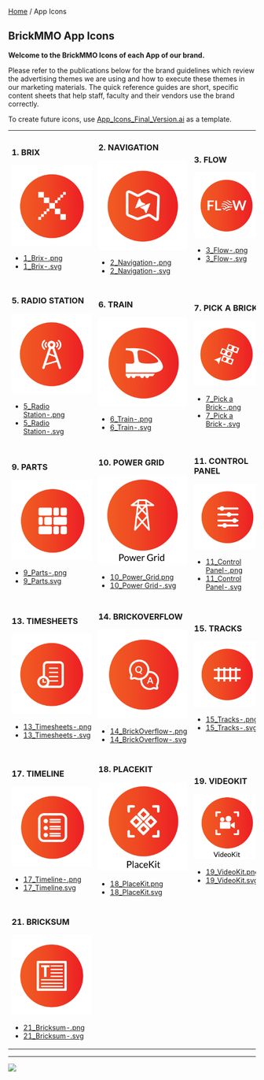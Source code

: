 <style>@import url("//readme.codeadam.ca/readme.css");</style>

[Home](/) / App Icons

## BrickMMO App Icons

**Welcome to the BrickMMO Icons of each App of our brand.**

Please refer to the publications below for the brand guidelines which review the advertising themes we are using and how to execute these themes in our marketing materials. The quick reference guides are short, specific content sheets that help staff, faculty and their vendors use the brand correctly.

To create future icons, use [App_Icons_Final_Version.ai](icons/App_Icons_Final_Version.ai) as a template.

<table style="width:100%;">
<tr>
<td width="25%">

<h3>1. BRIX</h3>
<img src="icons/png/1_Brix-.png">
<ul>
<li><a href="icons/png/1_Brix-.png" download>1_Brix-.png</a></li>
<li><a href="icons/svg/1_Brix-.svg" download>1_Brix-.svg</a></li>
</ul>

</td>
<td width="25%">

<h3>2. NAVIGATION</h3>
<img src="icons/png/2_Navigation-.png">
<ul>
<li><a href="icons/png/2_Navigation-.png" download>2_Navigation-.png</a></li>
<li><a href="icons/svg/2_Navigation-.svg" download>2_Navigation-.svg</a></li>
</ul>

</td>
<td width="25%">

<h3>3. FLOW</h3>
<img src="icons/png/3_Flow-.png">
<ul>
<li><a href="icons/png/3_Flow-.png" download>3_Flow-.png</a></li>
<li><a href="icons/svg/3_Flow-.svg" download>3_Flow-.svg</a></li>
</ul>

</td>
<td width="25%">

<h3>4. EVENTS</h3>
<img src="icons/png/4_Events-.png">
<ul>
<li><a href="icons/png/4_Events-.png" download>4_Events-.png</a></li>
<li><a href="icons/svg/4_Events-.svg" download>4_Events-.svg</a></li>
</ul>

</td>
</tr>
<tr>
<td width="25%">

<h3>5. RADIO STATION</h3>
<img src="icons/png/5_Radio Station-.png">
<ul>
<li><a href="icons/png/5_Radio Station-.png" download>5_Radio Station-.png</a></li>
<li><a href="icons/svg/5_Radio Station-.svg" download>5_Radio Station-.svg</a></li>
</ul>

</td>
<td width="25%">

<h3>6. TRAIN</h3>
<img src="icons/png/6_Train-.png">
<ul>
<li><a href="icons/png/6_Train-.png" download>6_Train-.png</a></li>
<li><a href="icons/svg/6_Train-.svg" download>6_Train-.svg</a></li>
</ul>

</td>
<td width="25%">

<h3>7. PICK A BRICK</h3>
<img src="icons/png/7_Pick a Brick-.png">
<ul>
<li><a href="icons/png/7_Pick a Brick-.png" download>7_Pick a Brick-.png</a></li>
<li><a href="icons/svg/7_Pick a Brick-.svg" download>7_Pick a Brick-.svg</a></li>
</ul>

</td>
<td width="25%">

<h3>8. COLOURS</h3>
<img src="icons/png/8_Colours-.png">
<ul>
<li><a href="icons/png/8_Colours-.png" download>8_Colours-.png</a></li>
<li><a href="icons/svg/8_Colours-.svg" download>8_Colours-.svg</a></li>
</ul>

</td>
</tr>
<tr>
<td width="25%">

<h3>9. PARTS</h3>
<img src="icons/png/9_Parts-.png">
<ul>
<li><a href="icons/png/9_Parts-.png" download>9_Parts-.png</a></li>
<li><a href="icons/svg/9_Parts.svg" download>9_Parts.svg</a></li>
</ul>

</td>
<td width="25%">

<h3>10. POWER GRID</h3>
<img src="/icons/png/10_Power_Grid.png">
<ul>
<li><a href="icons/png/10_Power_Grid.png" download>10_Power_Grid.png</a></li>
<li><a href="icons/svg/10_Power Grid-.svg" download>10_Power Grid-.svg</a></li>
</ul>

</td>
<td width="25%">

<h3>11. CONTROL PANEL</h3>
<img src="icons/png/11_Control Panel-.png">
<ul>
<li><a href="icons/png/11_Control Panel-.png" download>11_Control Panel-.png</a></li>
<li><a href="icons/svg/11_Control Panel-.svg" download>11_Control Panel-.svg</a></li>
</ul>

</td>
<td width="25%">

<h3>12. QR</h3>
<img src="icons/png/12_QR-.png">
<ul>
<li><a href="icons/png/12_QR-.png" download>12_QR-.png</a></li>
<li><a href="icons/svg/12_QR-.svg" download>12_QR-.svg</a></li>
</ul>

</td>
</tr>
<tr>
<td width="25%">

<h3>13. TIMESHEETS</h3>
<img src="icons/png/13_Timesheets-.png">
<ul>
<li><a href="icons/png/13_Timesheets-.png" download>13_Timesheets-.png</a></li>
<li><a href="icons/svg/13_Timesheets-.svg" download>13_Timesheets-.svg</a></li>
</ul>

</td>
<td width="25%">

<h3>14. BRICKOVERFLOW</h3>
<img src="icons/png/14_BrickOverflow-.png">
<ul>
<li><a href="icons/png/14_BrickOverflow-.png" download>14_BrickOverflow-.png</a></li>
<li><a href="icons/svg/14_BrickOverflow-.svg" download>14_BrickOverflow-.svg</a></li>
</ul>

</td>
<td width="25%">

<h3>15. TRACKS</h3>
<img src="icons/png/15_Tracks-.png">
<ul>
<li><a href="icons/png/15_Tracks-.png" download>15_Tracks-.png</a></li>
<li><a href="icons/svg/15_Tracks-.svg" download>15_Tracks-.svg</a></li>
</ul>

</td>
<td width="25%">

<h3>16. ROADVIEW</h3>
<img src="icons/png/16_RoadView-.png">
<ul>
<li><a href="icons/png/16_RoadView-.png" download>16_RoadView-.png</a></li>
<li><a href="icons/svg/16_RoadView-.svg" download>16_RoadView-.svg</a></li>
</ul>

</td>
</tr>
<tr>
<td width="25%">

<h3>17. TIMELINE</h3>
<img src="icons/png/17_Timeline-.png">
<ul>
<li><a href="icons/png/17_Timeline-.png" download>17_Timeline-.png</a></li>
<li><a href="/icons/svg/17_Timeline.svg" download>17_Timeline.svg</a></li>
</ul>

</td>
<td width="25%">
  
<h3>18. PLACEKIT</h3>
<img src="/icons/png/18_PlaceKit.png">
<ul>
<li><a href="/icons/png/18_PlaceKit.png" download>18_PlaceKit.png</a></li>
<li><a href="/icons/svg/18_PlaceKit.svg" download>18_PlaceKit.svg</a></li>
</ul>

</td>
<td width="25%">

<h3>19. VIDEOKIT</h3>

<img src="/icons/png/19_VideoKit.png">
<ul>
<li><a href="/icons/png/19_VideoKit.png" download>19_VideoKit.png</a></li>
<li><a href="/icons/svg/19_VideoKit.svg" download>19_VideoKit.svg</a></li>
</ul>

</td>
<td width="25%">

<h3>20. STORES</h3>
<img src="/icons/png/20_Stores.png">
<ul>
<li><a href="/icons/png/20_Stores.png" download>20_Stores.png</a></li>
<li><a href="/icons/svg/20_Stores.svg" download>20_Stores.svg</a></li>
</ul>


</td>
</tr>
<tr>
<td width="25%">

<h3>21. BRICKSUM</h3>
<img src="icons/png/21_Bricksum-.png">
<ul>
<li><a href="icons/png/21_Bricksum-.png" download>21_Bricksum-.png</a></li>
<li><a href="icons/svg/21_Bricksum-.svg" download>21_Bricksum-.svg</a></li>
</ul>

</td>
<td></td>
<td></td>
<td></td>
</tr>
</table>

---

<a href="https://brickmmo.com">
<img src="https://brickmmo.com/images/brickmmo-logo-horizontal.jpg" width="100">
</a>
